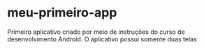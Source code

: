 # meu-primeiro-app
Primeiro aplicativo criado por meio de instruções do curso de desenvolvimento Android. 
O aplicativo possui somente duas telas
